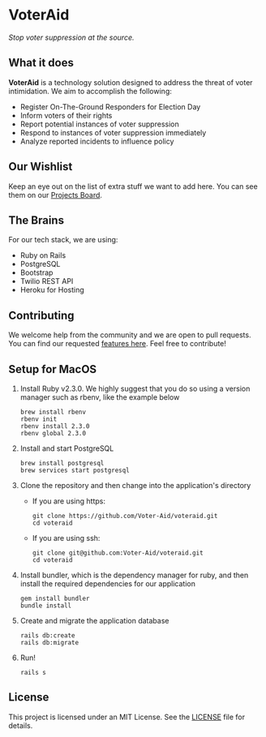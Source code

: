 # VoterAid

*Stop voter suppression at the source.*

## What it does

**VoterAid** is a technology solution designed to address the threat of voter intimidation. We aim to accomplish the following:

- Register On-The-Ground Responders for Election Day
- Inform voters of their rights
- Report potential instances of voter suppression
- Respond to instances of voter suppression immediately
- Analyze reported incidents to influence policy

## Our Wishlist

Keep an eye out on the list of extra stuff we want to add here. You can see them on our [Projects Board](https://github.com/Voter-Aid/voteraid/projects/2).

## The Brains

For our tech stack, we are using:
- Ruby on Rails
- PostgreSQL
- Bootstrap
- Twilio REST API
- Heroku for Hosting

## Contributing

We welcome help from the community and we are open to pull requests. You can find our requested [features here](https://github.com/Voter-Aid/voteraid/projects/2). Feel free to contribute!

## Setup for MacOS
1. Install Ruby v2.3.0. We highly suggest that you do so using a version manager such as rbenv, like the example below

    ```
    brew install rbenv
    rbenv init
    rbenv install 2.3.0
    rbenv global 2.3.0
    ```

2. Install and start PostgreSQL

    ```
    brew install postgresql
    brew services start postgresql
    ```

3. Clone the repository and then change into the application's directory
    - If you are using https:

        ```
        git clone https://github.com/Voter-Aid/voteraid.git
        cd voteraid
        ```

    - If you are using ssh:

        ```
        git clone git@github.com:Voter-Aid/voteraid.git
        cd voteraid
        ```

4. Install bundler, which is the dependency manager for ruby, and then install the required dependencies for our application

    ```
    gem install bundler
    bundle install
    ```

5. Create and migrate the application database

    ```
    rails db:create
    rails db:migrate
    ```

6. Run!

    ```
    rails s
    ```

## License
This project is licensed under an MIT License. See the [LICENSE](LICENSE.txt) file for details.
